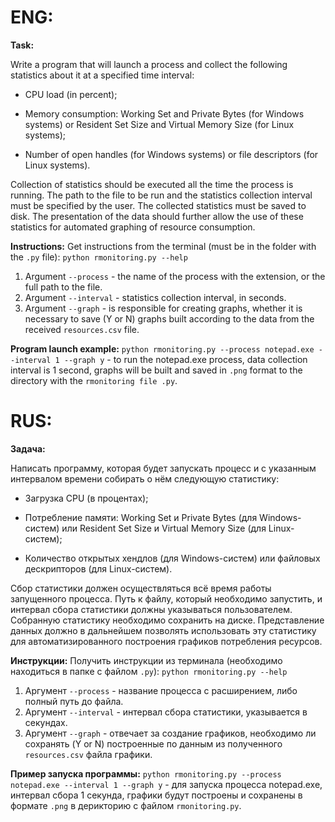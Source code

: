 # ENG:

**Task:**

Write a program that will launch a process and collect the following statistics about it at a specified time interval:

- CPU load (in percent);

- Memory consumption: Working Set and Private Bytes (for Windows systems) or Resident Set Size and Virtual Memory Size (for Linux systems);

- Number of open handles (for Windows systems) or file descriptors (for Linux systems).

Collection of statistics should be executed all the time the process is running. The path to the file to be run and the statistics collection interval must be specified by the user. The collected statistics must be saved to disk. The presentation of the data should further allow the use of these statistics for automated graphing of resource consumption.

**Instructions:**
Get instructions from the terminal (must be in the folder with the `.py` file):
`python rmonitoring.py --help `

1. Argument `--process` - the name of the process with the extension, or the full path to the file.
2. Argument `--interval` - statistics collection interval, in seconds.
3. Argument `--graph` - is responsible for creating graphs, whether it is necessary to save (Y or N) graphs built according to the data from the received `resources.csv` file.

**Program launch example:**
`python rmonitoring.py --process notepad.exe --interval 1 --graph y` - to run the notepad.exe process, data collection interval is 1 second, graphs will be built and saved in `.png` format to the directory with the `rmonitoring file .py`.

# RUS:

**Задача:**

Написать программу, которая будет запускать процесс и с указанным интервалом времени собирать о нём следующую статистику:

- Загрузка CPU (в процентах);

- Потребление памяти: Working Set и Private Bytes (для Windows-систем) или Resident Set Size и Virtual Memory Size (для Linux-систем);

- Количество открытых хендлов (для Windows-систем) или файловых дескрипторов (для Linux-систем).

Сбор статистики должен осуществляться всё время работы запущенного процесса. Путь к файлу, который необходимо запустить, и интервал сбора статистики должны указываться пользователем. Собранную статистику необходимо сохранить на диске. Представление данных должно в дальнейшем позволять использовать эту статистику для автоматизированного построения графиков потребления ресурсов.

**Инструкции:**
Получить инструкции из терминала (необходимо находиться в папке с файлом `.py`):
`python rmonitoring.py --help  `

1. Аргумент `--process` - название процесса с расширением, либо полный путь до файла.
2. Аргумент `--interval` - интервал сбора статистики, указывается в секундах.
3. Аргумент `--graph` - отвечает за создание графиков, необходимо ли сохранять (Y or N) построенные по данным из полученного `resources.csv` файла графики.

**Пример запуска программы:**
`python rmonitoring.py --process notepad.exe --interval 1 --graph y` - для запуска процесса notepad.exe, интервал сбора 1 секунда, графики будут построены и сохранены в формате `.png` в дерикторию с файлом `rmonitoring.py`.

